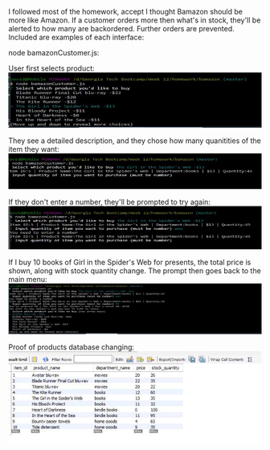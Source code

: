 I followed most of the homework, accept I thought Bamazon should be more like Amazon.  If a customer orders more then what's in stock, they'll be alerted to how many are backordered.  Further orders are prevented.  Included are examples of each interface:

node bamazonCustomer.js:

User first selects product:
![Image of screenshot1](/images/01.jpg)

They see a detailed description, and they chose how many quanitities of the item they want:
![Image of screenshot2](/images/02.jpg)

If they don't enter a number, they'll be prompted to try again:
![Image of screenshot3](/images/03.jpg)

If I buy 10 books of Girl in the Spider's Web for presents, the total price is shown, along with stock quantity change.  The prompt then goes back to the main menu:
![Image of screenshot4](/images/04.jpg)

Proof of products database changing:
![Image of screenshot5](/images/05.jpg)
